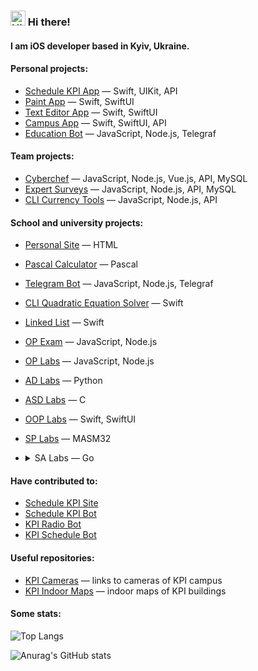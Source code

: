 ### <img src="https://user-images.githubusercontent.com/1303154/88677602-1635ba80-d120-11ea-84d8-d263ba5fc3c0.gif" width=24 alt="Hi there!"> Hi there!

#### I am iOS developer based in Kyiv, Ukraine.

#### Personal projects:

- [Schedule KPI App](https://github.com/MrPaschenko/Schedule-KPI) — Swift, UIKit, API
- [Paint App](https://github.com/MrPaschenko/Paint) — Swift, SwiftUI
- [Text Editor App](https://github.com/MrPaschenko/Text-Editor) — Swift, SwiftUI
- [Campus App](https://github.com/MrPaschenko/Campus) — Swift, SwiftUI, API
- [Education Bot](https://github.com/MrPaschenko/mrpaschenko-bot) — JavaScript, Node.js, Telegraf

#### Team projects:

- [Cyberchef](https://github.com/readme-experts/cyberchef) — JavaScript, Node.js, Vue.js, API, MySQL
- [Expert Surveys](https://github.com/MrPaschenko/expert-surveys) — JavaScript, Node.js, API, MySQL
- [CLI Currency Tools](https://github.com/readme-experts/op-coursework) — JavaScript, Node.js, API

#### School and university projects:

- [Personal Site](https://github.com/MrPaschenko/site) — HTML
- [Pascal Calculator](https://github.com/MrPaschenko/lazarus-calculator) — Pascal
- [Telegram Bot](https://github.com/MrPaschenko/lesia-ukraiinka-bot) — JavaScript, Node.js, Telegraf
- [CLI Quadratic Equation Solver](https://github.com/MrPaschenko/quadratic-equation-solver) — Swift
- [Linked List](https://github.com/MrPaschenko/linked-list) — Swift
- [OP Exam](https://github.com/MrPaschenko/op-exams) — JavaScript, Node.js
- [OP Labs](https://github.com/MrPaschenko/op-labs) — JavaScript, Node.js
- [AD Labs](https://github.com/MrPaschenko/ad-labs) — Python
- [ASD Labs](https://github.com/MrPaschenko/asd-labs) — C
- [OOP Labs](https://github.com/MrPaschenko/oop-labs) — Swift, SwiftUI
- [SP Labs](https://github.com/MrPaschenko/sp-labs) — MASM32
- <details>
  <summary>SA Labs — Go</summary>
  
  1. [Git, http server](https://github.com/MrPaschenko/git-http-server)
  2. [CI, tests](https://github.com/MrPaschenko/ci-tests)
  3. [Event loop](https://github.com/MrPaschenko/event-loop)
</details>

#### Have contributed to:

- [Schedule KPI Site](https://github.com/kpi-ua/schedule.kpi.ua)
- [Schedule KPI Bot](https://github.com/kreslavskiy/Schedule-bot)
- [KPI Radio Bot](https://github.com/SvineruS/kpi_radio_bot)
- [KPI Schedule Bot](https://github.com/itkpi/kpi-schedule-bot)

#### Useful repositories:

- [KPI Cameras](https://github.com/MrPaschenko/kpi-cameras) — links to cameras of KPI campus
- [KPI Indoor Maps](https://github.com/MrPaschenko/kpi-plans) — indoor maps of KPI buildings

#### Some stats:

![Top Langs](https://github-readme-stats.vercel.app/api/top-langs/?username=MrPaschenko&theme=chartreuse-dark&layout=compact)

![Anurag's GitHub stats](https://github-readme-stats.vercel.app/api?username=MrPaschenko&theme=chartreuse-dark)
